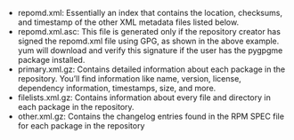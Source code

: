 * repomd.xml: Essentially an index that contains the location, checksums, and timestamp of the other XML metadata files listed below.
* repomd.xml.asc: This file is generated only if the repository creator has signed the repomd.xml file using GPG, as shown in the above example. yum will download and verify this signature if the user has the pygpgme package installed.
* primary.xml.gz: Contains detailed information about each package in the repository. You’ll find information like name, version, license, dependency information, timestamps, size, and more.
* filelists.xml.gz: Contains information about every file and directory in each package in the repository.
* other.xml.gz: Contains the changelog entries found in the RPM SPEC file for each package in the repository
